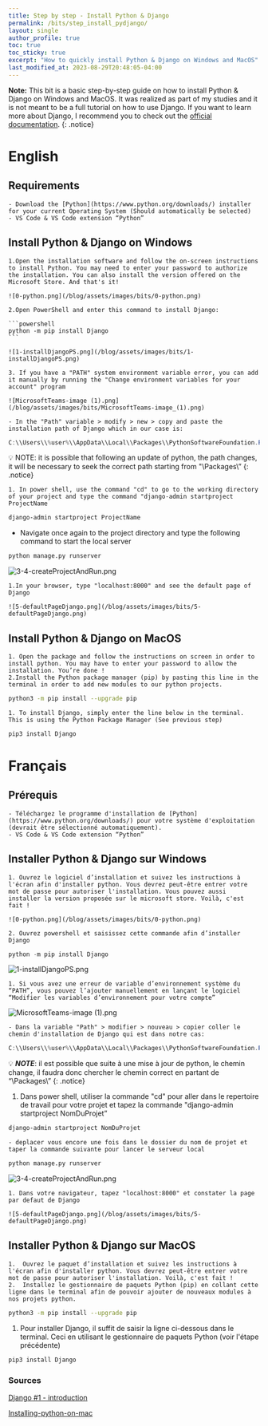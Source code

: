 ```yaml
---
title: Step by step - Install Python & Django
permalink: /bits/step_install_pydjango/
layout: single
author_profile: true
toc: true
toc_sticky: true
excerpt: "How to quickly install Python & Django on Windows and MacOS"
last_modified_at: 2023-08-29T20:48:05-04:00
---
```

**Note:** This bit is a basic step-by-step guide on how to install Python & Django on Windows and MacOS. It was realized as part of my studies and it is not meant to be a full tutorial on how to use Django. If you want to learn more about Django, I recommend you to check out the [official documentation](https://docs.djangoproject.com/en/3.2/).
{: .notice}


# English

## Requirements

    - Download the [Python](https://www.python.org/downloads/) installer for your current Operating System (Should automatically be selected)
    - VS Code & VS Code extension “Python”

## Install Python & Django on Windows

    1.Open the installation software and follow the on-screen instructions to install Python. You may need to enter your password to authorize the installation. You can also install the version offered on the Microsoft Store. And that's it!
    
    ![0-python.png](/blog/assets/images/bits/0-python.png)
    
    2.Open PowerShell and enter this command to install Django:
    
    ```powershell
    python -m pip install Django
    ```
    
    ![1-installDjangoPS.png](/blog/assets/images/bits/1-installDjangoPS.png)
    
    3. If you have a "PATH" system environment variable error, you can add it manually by running the "Change environment variables for your account" program
    
    ![MicrosoftTeams-image (1).png](/blog/assets/images/bits/MicrosoftTeams-image_(1).png)

    - In the "Path" variable > modify > new > copy and paste the installation path of Django which in our case is:


```powershell
C:\\Users\\%user%\\AppData\\Local\\Packages\\PythonSoftwareFoundation.Python.3.11_qbz5n2kfra8p0\\LocalCache\\local-packages\\Python311\\Scripts
```


💡 NOTE: it is possible that following an update of python, the path changes, it will be necessary to seek the correct path starting from "\Packages\”
{: .notice}

    1. In power shell, use the command "cd" to go to the working directory of your project and type the command "django-admin startproject ProjectName



```powershell
django-admin startproject ProjectName
```

-   Navigate once again to the project directory and type the following command to start the local server


```python
python manage.py runserver
```

![3-4-createProjectAndRun.png](/blog/assets/images/bits/3-4-createProjectAndRun.png)

    1.In your browser, type "localhost:8000" and see the default page of Django
    
    ![5-defaultPageDjango.png](/blog/assets/images/bits/5-defaultPageDjango.png)
    

## Install Python & Django on MacOS

    1. Open the package and follow the instructions on screen in order to install python. You may have to enter your password to allow the installation. You’re done !
    2.Install the Python package manager (pip) by pasting this line in the terminal in order to add new modules to our python projects.

```bash
python3 -m pip install --upgrade pip
```

    1. To install Django, simply enter the line below in the terminal. This is using the Python Package Manager (See previous step)

```bash
pip3 install Django
```

# Français

## Prérequis

    - Téléchargez le programme d'installation de [Python](https://www.python.org/downloads/) pour votre système d'exploitation (devrait être sélectionné automatiquement).
    - VS Code & VS Code extension “Python”

## Installer Python & Django sur Windows

    1. Ouvrez le logiciel d’installation et suivez les instructions à l'écran afin d'installer python. Vous devrez peut-être entrer votre mot de passe pour autoriser l'installation. Vous pouvez aussi installer la version proposée sur le microsoft store. Voilà, c'est fait !
    
    ![0-python.png](/blog/assets/images/bits/0-python.png)
    
    2. Ouvrez powershell et saisissez cette commande afin d’installer Django
    

```powershell
python -m pip install Django
```

![1-installDjangoPS.png](/blog/assets/images/bits/1-installDjangoPS.png)

    1. Si vous avez une erreur de variable d’environnement système du “PATH”, vous pouvez l’ajouter manuellement en lançant le logiciel “Modifier les variables d’environnement pour votre compte”

![MicrosoftTeams-image (1).png](/blog/assets/images/bits/MicrosoftTeams-image_(1).png)

    - Dans la variable "Path" > modifier > nouveau > copier coller le chemin d'installation de Django qui est dans notre cas:


```powershell
C:\\Users\\%user%\\AppData\\Local\\Packages\\PythonSoftwareFoundation.Python.3.11_qbz5n2kfra8p0\\LocalCache\\local-packages\\Python311\\Scripts
```

💡 _**NOTE**_: il est possible que suite à une mise à jour de python, le chemin change, il faudra donc chercher le chemin correct en partant de “\Packages\”
{: .notice}

1. Dans power shell, utiliser la commande "cd" pour aller dans le repertoire de travail pour votre projet et tapez la commande "django-admin startproject NomDuProjet”

```powershell
django-admin startproject NomDuProjet
```

    - deplacer vous encore une fois dans le dossier du nom de projet et taper la commande suivante pour lancer le serveur local

```python
python manage.py runserver
```

![3-4-createProjectAndRun.png](/blog/assets/images/bits/3-4-createProjectAndRun.png)

    1. Dans votre navigateur, tapez "localhost:8000" et constater la page par defaut de Django
    
    ![5-defaultPageDjango.png](/blog/assets/images/bits/5-defaultPageDjango.png)
    
## Installer Python & Django sur MacOS

    1.  Ouvrez le paquet d’installation et suivez les instructions à l'écran afin d'installer python. Vous devrez peut-être entrer votre mot de passe pour autoriser l'installation. Voilà, c'est fait !
    2.  Installez le gestionnaire de paquets Python (pip) en collant cette ligne dans le terminal afin de pouvoir ajouter de nouveaux modules à nos projets python.

```bash
python3 -m pip install --upgrade pip
```

1.  Pour installer Django, il suffit de saisir la ligne ci-dessous dans le terminal. Ceci en utilisant le gestionnaire de paquets Python (voir l'étape précédente)

```bash
pip3 install Django
```

### Sources

[Django #1 - introduction](https://www.youtube.com/watch?v=iBGhDHtysAA&list=PLrSOXFDHBtfED_VFTa6labxAOPh29RYiO&index=1)

[Installing-python-on-mac](https://www.dataquest.io/blog/installing-python-on-mac/)
